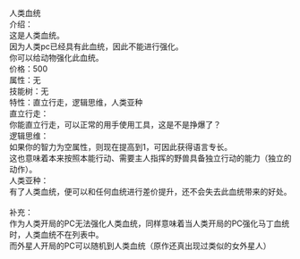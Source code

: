 <title>人类血统</title>
<meta name="GENERATOR" content="WinCHM">
<meta http-equiv="Content-Type" content="text/html; charset=gb2312">
<br>人类血统
<br>介绍：
<br>    这是人类血统。
<br>    因为人类pc已经具有此血统，因此不能进行强化。
<br>    你可以给动物强化此血统。
<br>价格：500
<br>属性：无
<br>技能树：无
<br>特性：直立行走，逻辑思维，人类亚种
<br>直立行走：
<br>    你能直立行走，可以正常的用手使用工具，这是不是挣爆了？
<br>逻辑思维：
<br>    如果你的智力为空属性，则现在提高到1，可因此获得语言专长。
<br>    这也意味着本来按照本能行动、需要主人指挥的野兽具备独立行动的能力（独立的动作）。
<br>人类亚种：
<br>    有了人类血统，便可以和任何血统进行差价提升，还不会失去此血统带来的好处。
<br>
<br>补充：
<br>    作为人类开局的PC无法强化人类血统，同样意味着当人类开局的PC强化马丁血统时，人类血统不在列表中。
<br>    而外星人开局的PC可以随机到人类血统（原作还真出现过类似的女外星人）
<br>
<br>